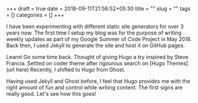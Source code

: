 +++ 
draft = true
date = 2018-09-11T21:56:52+05:30
title = ""
slug = "" 
tags = []
categories = []
+++

I have been experimenting with different static site generators for over 3 years now.
The first time I setup my blog was for the purpose of writing weekly updates as part of my Google Summer of Code Project in May 2016.
Back then, I used Jekyll to generate the site and host it on GitHub pages.

Learnt Go some time back.
Thought of giving Hugo a try inspired by Steve Francia.
Settled on coder theme after rigourous search on [Hugo Themes](url here)
Recently, I shifted to Hugo from Ghost.

Having used Jekyll and Ghost before, I feel that Hugo provides me with the right amount of fun and control while writing content. The first signs are really good. Let's see how this goes!